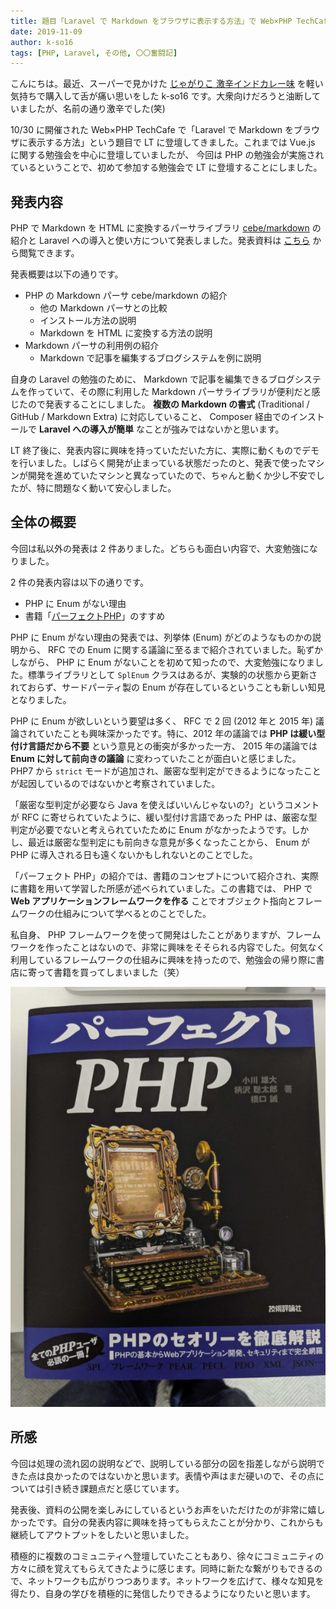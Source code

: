 ```yaml
---
title: 題目「Laravel で Markdown をブラウザに表示する方法」で Web×PHP TechCafe の LT に登壇してきました。
date: 2019-11-09
author: k-so16
tags: [PHP, Laravel, その他, 〇〇奮闘記]
---
```


こんにちは。最近、スーパーで見かけた [じゃがりこ 激辛インドカレー味](https://www.calbee.co.jp/shohinkensaku/product/?p=20190911133745) を軽い気持ちで購入して舌が痛い思いをした k-so16 です。大衆向けだろうと油断していましたが、名前の通り激辛でした(笑)

10/30 に開催された Web×PHP TechCafe で「Laravel で Markdown をブラウザに表示する方法」という題目で LT に登壇してきました。これまでは Vue.js に関する勉強会を中心に登壇していましたが、 今回は PHP の勉強会が実施されているということで、初めて参加する勉強会で LT に登壇することにしました。

## 発表内容
PHP で Markdown を HTML に変換するパーサライブラリ [cebe/markdown](https://github.com/cebe/markdown) の紹介と Laravel への導入と使い方について発表しました。発表資料は [こちら](https://speakerdeck.com/azuki/laraveldemarkdownwoburauzanibiao-shi-surufang-fa) から閲覧できます。

発表概要は以下の通りです。

- PHP の Markdown パーサ cebe/markdown の紹介
  - 他の Markdown パーサとの比較
  - インストール方法の説明
  - Markdown を HTML に変換する方法の説明
- Markdown パーサの利用例の紹介
  - Markdown で記事を編集するブログシステムを例に説明

自身の Laravel の勉強のために、 Markdown で記事を編集できるブログシステムを作っていて、その際に利用した Markdown パーサライブラリが便利だと感じたので発表することにしました。 **複数の Markdown の書式** (Traditional / GitHub / Markdown Extra) に対応していること、 Composer 経由でのインストールで **Laravel への導入が簡単** なことが強みではないかと思います。

LT 終了後に、発表内容に興味を持っていただいた方に、実際に動くものでデモを行いました。しばらく開発が止まっている状態だったのと、発表で使ったマシンが開発を進めていたマシンと異なっていたので、ちゃんと動くか少し不安でしたが、特に問題なく動いて安心しました。

## 全体の概要
今回は私以外の発表は 2 件ありました。どちらも面白い内容で、大変勉強になりました。

2 件の発表内容は以下の通りです。

- PHP に Enum がない理由
- 書籍「[パーフェクトPHP](https://gihyo.jp/dp/ebook/2014/978-4-7741-6756-5)」のすすめ

PHP に Enum がない理由の発表では、列挙体 (Enum) がどのようなものかの説明から、 RFC での Enum に関する議論に至るまで紹介されていました。恥ずかしながら、 PHP に Enum がないことを初めて知ったので、大変勉強になりました。標準ライブラリとして `SplEnum` クラスはあるが、実験的の状態から更新されておらず、サードパーティ製の Enum が存在しているということも新しい知見となりました。

PHP に Enum が欲しいという要望は多く、 RFC で 2 回 (2012 年と 2015 年) 議論されていたことも興味深かったです。特に、2012 年の議論では **PHP は緩い型付け言語だから不要** という意見との衝突が多かった一方、 2015 年の議論では **Enum に対して前向きの議論** に変わっていたことが面白いと感じました。 PHP7 から `strict` モードが追加され、厳密な型判定ができるようになったことが起因しているのではないかと考察されていました。

「厳密な型判定が必要なら Java を使えばいいんじゃないの?」というコメントが RFC に寄せられていたように、緩い型付け言語であった PHP は、厳密な型判定が必要でないと考えられていたために Enum がなかったようです。しかし、最近は厳密な型判定にも前向きな意見が多くなったことから、 Enum が PHP に導入される日も遠くないかもしれないとのことでした。

「パーフェクト PHP」の紹介では、書籍のコンセプトについて紹介され、実際に書籍を用いて学習した所感が述べられていました。この書籍では、 PHP で **Web アプリケーションフレームワークを作る** ことでオブジェクト指向とフレームワークの仕組みについて学べるとのことでした。

私自身、 PHP フレームワークを使って開発はしたことがありますが、フレームワークを作ったことはないので、非常に興味をそそられる内容でした。何気なく利用しているフレームワークの仕組みに興味を持ったので、勉強会の帰り際に書店に寄って書籍を買ってしまいました（笑）

![当日の帰り際に書店で見かけて購入](images/web-php-techcafe-oct-2019-1.jpg "当日の帰り際に書店で見かけて購入")

## 所感
今回は処理の流れ図の説明などで、説明している部分の図を指差しながら説明できた点は良かったのではないかと思います。表情や声はまだ硬いので、その点については引き続き課題点だと感じています。

発表後、資料の公開を楽しみにしているというお声をいただけたのが非常に嬉しかったです。自分の発表内容に興味を持ってもらえたことが分かり、これからも継続してアウトプットをしたいと思いました。

積極的に複数のコミュニティへ登壇していたこともあり、徐々にコミュニティの方々に顔を覚えてもらえてきたように感じます。同時に新たな繋がりもできるので、ネットワークも広がりつつあります。ネットワークを広げて、様々な知見を得たり、自身の学びを積極的に発信したりできるようになりたいと思います。